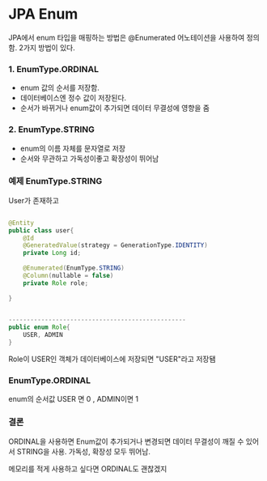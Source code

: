 # JPA Enum

JPA에서 enum 타입을 매핑하는 방법은 @Enumerated 어노테이션을 사용하여 정의함.
2가지 방법이 있다.

### 1. EnumType.ORDINAL
* enum 값의 순서를 저장함.
* 데이터베이스엔 정수 값이 저장된다.
* 순서가 바뀌거나 enum값이 추가되면 데이터 무결성에 영향을 줌

### 2. EnumType.STRING
* enum의 이름 자체를 문자열로 저장
* 순서와 무관하고 가독성이좋고 확장성이 뛰어남



### 예제 EnumType.STRING
User가 존재하고
```java

@Entity
public class user{
    @Id
    @GeneratedValue(strategy = GenerationType.IDENTITY)
    private Long id;    
    
    @Enumerated(EnumType.STRING)
    @Column(nullable = false)
    private Role role;
    
}


-------------------------------------------------
public enum Role{
    USER, ADMIN
}
```

Role이 USER인 객체가 데이터베이스에 저장되면 "USER"라고 저장됌

### EnumType.ORDINAL
enum의 순서값 USER 면 0 , ADMIN이면 1


### 결론
ORDINAL을 사용하면 Enum값이 추가되거나 변경되면 데이터 무결성이 깨질 수 있어서 STRING을 사용.
가독성, 확장성 모두 뛰어남. 

메모리를 적게 사용하고 싶다면 ORDINAL도 괜찮겠지

